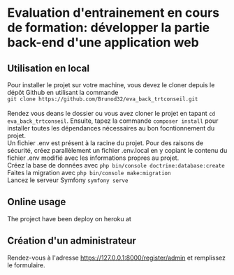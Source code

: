 # Evaluation d'entrainement en cours de formation: développer la partie back-end d'une application web

## Utilisation en local

Pour installer le projet sur votre machine, vous devez le cloner depuis le dépôt Github en utilisant la commande
<br/>
  `git clone https://github.com/Brunod32/eva_back_trtconseil.git`  
<br/>
  Rendez vous deans le dossier ou vous avez cloner le projet en tapant `cd eva_back_trtconseil`.
  Ensuite, tapez la commande `composer install` pour installer toutes les dépendances nécessaires au bon focntionnement du projet.
<br/>
  Un fichier .env est présent à la racine du projet. Pour des raisons de sécurité, créez parallèlement un fichier .env.local en y copiant le contenu du fichier .env modifié avec les informations propres au projet.
<br/>
  Créez la base de données avec `php bin/console doctrine:database:create`
<br/>
  Faites la migration avec `php bin/console make:migration`
<br/>
  Lancez le serveur Symfony `symfony serve`


## Online usage

The project have been deploy on heroku at  


## Création d'un administrateur

Rendez-vous à l'adresse https://127.0.0.1:8000/register/admin et remplissez le formulaire.